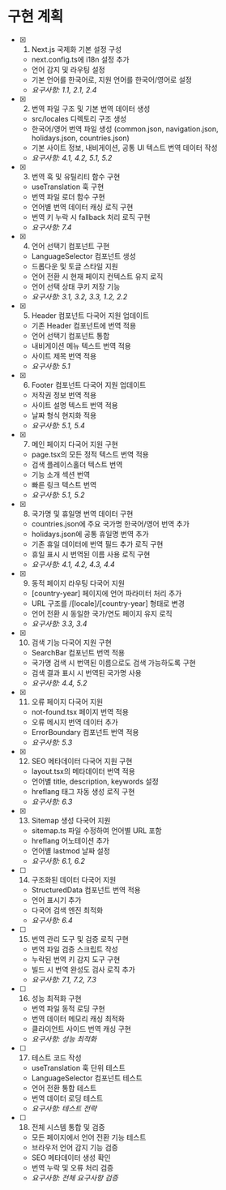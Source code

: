 # 구현 계획

- [x] 1. Next.js 국제화 기본 설정 구성
  - next.config.ts에 i18n 설정 추가
  - 언어 감지 및 라우팅 설정
  - 기본 언어를 한국어로, 지원 언어를 한국어/영어로 설정
  - _요구사항: 1.1, 2.1, 2.4_

- [x] 2. 번역 파일 구조 및 기본 번역 데이터 생성
  - src/locales 디렉토리 구조 생성
  - 한국어/영어 번역 파일 생성 (common.json, navigation.json, holidays.json, countries.json)
  - 기본 사이트 정보, 내비게이션, 공통 UI 텍스트 번역 데이터 작성
  - _요구사항: 4.1, 4.2, 5.1, 5.2_

- [x] 3. 번역 훅 및 유틸리티 함수 구현
  - useTranslation 훅 구현
  - 번역 파일 로더 함수 구현
  - 언어별 번역 데이터 캐싱 로직 구현
  - 번역 키 누락 시 fallback 처리 로직 구현
  - _요구사항: 7.4_

- [x] 4. 언어 선택기 컴포넌트 구현
  - LanguageSelector 컴포넌트 생성
  - 드롭다운 및 토글 스타일 지원
  - 언어 전환 시 현재 페이지 컨텍스트 유지 로직
  - 언어 선택 상태 쿠키 저장 기능
  - _요구사항: 3.1, 3.2, 3.3, 1.2, 2.2_

- [x] 5. Header 컴포넌트 다국어 지원 업데이트
  - 기존 Header 컴포넌트에 번역 적용
  - 언어 선택기 컴포넌트 통합
  - 내비게이션 메뉴 텍스트 번역 적용
  - 사이트 제목 번역 적용
  - _요구사항: 5.1_

- [x] 6. Footer 컴포넌트 다국어 지원 업데이트
  - 저작권 정보 번역 적용
  - 사이트 설명 텍스트 번역 적용
  - 날짜 형식 현지화 적용
  - _요구사항: 5.1, 5.4_

- [x] 7. 메인 페이지 다국어 지원 구현
  - page.tsx의 모든 정적 텍스트 번역 적용
  - 검색 플레이스홀더 텍스트 번역
  - 기능 소개 섹션 번역
  - 빠른 링크 텍스트 번역
  - _요구사항: 5.1, 5.2_

- [x] 8. 국가명 및 휴일명 번역 데이터 구현
  - countries.json에 주요 국가명 한국어/영어 번역 추가
  - holidays.json에 공통 휴일명 번역 추가
  - 기존 휴일 데이터에 번역 필드 추가 로직 구현
  - 휴일 표시 시 번역된 이름 사용 로직 구현
  - _요구사항: 4.1, 4.2, 4.3, 4.4_

- [x] 9. 동적 페이지 라우팅 다국어 지원
  - [country-year] 페이지에 언어 파라미터 처리 추가
  - URL 구조를 /[locale]/[country-year] 형태로 변경
  - 언어 전환 시 동일한 국가/연도 페이지 유지 로직
  - _요구사항: 3.3, 3.4_

- [x] 10. 검색 기능 다국어 지원 구현
  - SearchBar 컴포넌트 번역 적용
  - 국가명 검색 시 번역된 이름으로도 검색 가능하도록 구현
  - 검색 결과 표시 시 번역된 국가명 사용
  - _요구사항: 4.4, 5.2_

- [x] 11. 오류 페이지 다국어 지원
  - not-found.tsx 페이지 번역 적용
  - 오류 메시지 번역 데이터 추가
  - ErrorBoundary 컴포넌트 번역 적용
  - _요구사항: 5.3_

- [x] 12. SEO 메타데이터 다국어 지원 구현
  - layout.tsx의 메타데이터 번역 적용
  - 언어별 title, description, keywords 설정
  - hreflang 태그 자동 생성 로직 구현
  - _요구사항: 6.3_

- [x] 13. Sitemap 생성 다국어 지원
  - sitemap.ts 파일 수정하여 언어별 URL 포함
  - hreflang 어노테이션 추가
  - 언어별 lastmod 날짜 설정
  - _요구사항: 6.1, 6.2_

- [ ] 14. 구조화된 데이터 다국어 지원
  - StructuredData 컴포넌트 번역 적용
  - 언어 표시기 추가
  - 다국어 검색 엔진 최적화
  - _요구사항: 6.4_

- [ ] 15. 번역 관리 도구 및 검증 로직 구현
  - 번역 파일 검증 스크립트 작성
  - 누락된 번역 키 감지 도구 구현
  - 빌드 시 번역 완성도 검사 로직 추가
  - _요구사항: 7.1, 7.2, 7.3_

- [ ] 16. 성능 최적화 구현
  - 번역 파일 동적 로딩 구현
  - 번역 데이터 메모리 캐싱 최적화
  - 클라이언트 사이드 번역 캐싱 구현
  - _요구사항: 성능 최적화_

- [ ] 17. 테스트 코드 작성
  - useTranslation 훅 단위 테스트
  - LanguageSelector 컴포넌트 테스트
  - 언어 전환 통합 테스트
  - 번역 데이터 로딩 테스트
  - _요구사항: 테스트 전략_

- [ ] 18. 전체 시스템 통합 및 검증
  - 모든 페이지에서 언어 전환 기능 테스트
  - 브라우저 언어 감지 기능 검증
  - SEO 메타데이터 생성 확인
  - 번역 누락 및 오류 처리 검증
  - _요구사항: 전체 요구사항 검증_